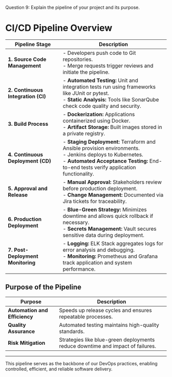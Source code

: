 
Question 9: Explain the pipeline of your project and its purpose.


# CI/CD Pipeline Overview

| **Pipeline Stage**              | **Description**                                                                                              |
|----------------------------------|--------------------------------------------------------------------------------------------------------------|
| **1. Source Code Management**    | - Developers push code to Git repositories. <br> - Merge requests trigger reviews and initiate the pipeline.   |
| **2. Continuous Integration (CI)**| - **Automated Testing:** Unit and integration tests run using frameworks like JUnit or pytest. <br> - **Static Analysis:** Tools like SonarQube check code quality and security. |
| **3. Build Process**             | - **Dockerization:** Applications containerized using Docker. <br> - **Artifact Storage:** Built images stored in a private registry. |
| **4. Continuous Deployment (CD)**| - **Staging Deployment:** Terraform and Ansible provision environments. <br> - Jenkins deploys to Kubernetes. <br> - **Automated Acceptance Testing:** End-to-end tests verify application functionality. |
| **5. Approval and Release**     | - **Manual Approval:** Stakeholders review before production deployment. <br> - **Change Management:** Documented via Jira tickets for traceability. |
| **6. Production Deployment**    | - **Blue-Green Strategy:** Minimizes downtime and allows quick rollback if necessary. <br> - **Secrets Management:** Vault secures sensitive data during deployment. |
| **7. Post-Deployment Monitoring**| - **Logging:** ELK Stack aggregates logs for error analysis and debugging. <br> - **Monitoring:** Prometheus and Grafana track application and system performance. |

## Purpose of the Pipeline

| **Purpose**               | **Description**                                                                                      |
|---------------------------|------------------------------------------------------------------------------------------------------|
| **Automation and Efficiency** | Speeds up release cycles and ensures repeatable processes.                                            |
| **Quality Assurance**     | Automated testing maintains high-quality standards.                                                   |
| **Risk Mitigation**       | Strategies like blue-green deployments reduce downtime and impact of failures.                        |

---

This pipeline serves as the backbone of our DevOps practices, enabling controlled, efficient, and reliable software delivery.
